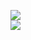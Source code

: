 [![](https://img.shields.io/badge/Made%20With-Github%20Spray-lightgrey.svg?style=for-the-badge&logo=github)](https://github.com/Annihil/github-spray#4226)  
[![](https://i.imgur.com/2DrTn0Z.gif)](https://github.com/Annihil/github-spray)